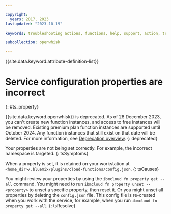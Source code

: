 ```yaml
---

copyright:
  years: 2017, 2023
lastupdated: "2023-10-19"

keywords: troubleshooting actions, functions, help, support, action, troubleshoot, system limits, configuration

subcollection: openwhisk

---
```


{{site.data.keyword.attribute-definition-list}}

# Service configuration properties are incorrect
{: #ts_property}

{{site.data.keyword.openwhisk}} is deprecated. As of 28 December 2023, you can't create new function instances, and access to free instances will be removed. Existing premium plan function instances are supported until October 2024. Any function instances that still exist on that date will be deleted. For more information, see [Deprecation overview](/docs/openwhisk?topic=openwhisk-dep-overview).
{: deprecated}

Your properties are not being set correctly. For example, the incorrect namespace is targeted.
{: tsSymptoms}

When a property is set, it is retained on your workstation at `<home_dir>/.bluemix/plugins/cloud-functions/config.json`.
{: tsCauses}

You might review your properties by using the `ibmcloud fn property get --all` command. You might need to run `ibmcloud fn property unset --<property>` to unset a specific property, then reset it. Or you might unset all properties by deleting the `config.json` file. This config file is re-created when you work with the service, for example, when you run `ibmcloud fn property get --all`.
{: tsResolve}

